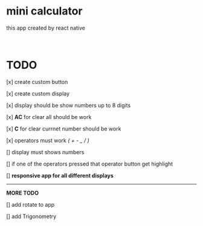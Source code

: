# mini calculator

this app created by react native
<br>
<br>
<br>

# TODO

[x] create custom button

[x] create custom display

[x] display should be show numbers up to 8 digits

[x] **AC** for clear all should be work

[x] **C** for clear currnet number should be work

[x] operators must work _( + - \_ / )_

[] display must shows numbers

[] if one of the operators pressed that operator button get highlight

[] **responsive app for all different displays**

---

**MORE TODO**

[] add rotate to app

[] add Trigonometry
